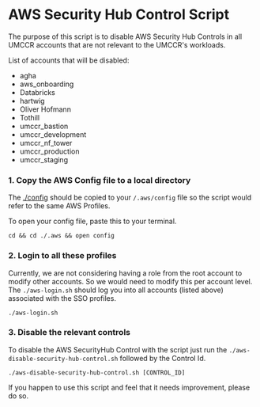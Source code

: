 # AWS Security Hub Control Script

The purpose of this script is to disable AWS Security Hub Controls in all UMCCR accounts that are not relevant to the UMCCR's workloads.

List of accounts that will be disabled:

- agha
- aws_onboarding
- Databricks
- hartwig
- Oliver Hofmann
- Tothill
- umccr_bastion
- umccr_development
- umccr_nf_tower
- umccr_production
- umccr_staging

### 1. Copy the AWS Config file to a local directory

The [./config](./config) should be copied to your `/.aws/config` file so the script would refer to the same AWS Profiles.

To open your config file, paste this to your terminal.

```#!/bin/bash
cd && cd ./.aws && open config
```

### 2. Login to all these profiles

Currently, we are not considering having a role from the root account to modify other accounts. So we would need
to modify this per account level. The `./aws-login.sh` should log you into all accounts (listed above) associated with
the SSO profiles.

```#!/bin/bash
./aws-login.sh
```

### 3. Disable the relevant controls

To disable the AWS SecurityHub Control with the script just run the `./aws-disable-security-hub-control.sh` followed by
the Control Id.

```#!/bin/bash
./aws-disable-security-hub-control.sh [CONTROL_ID]
```


If you happen to use this script and feel that it needs improvement, please do so.
